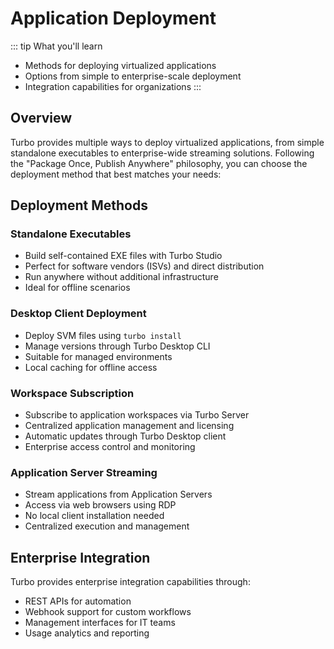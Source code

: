 # Application Deployment

::: tip What you'll learn
- Methods for deploying virtualized applications
- Options from simple to enterprise-scale deployment
- Integration capabilities for organizations
:::

## Overview

Turbo provides multiple ways to deploy virtualized applications, from simple standalone executables to enterprise-wide streaming solutions. Following the "Package Once, Publish Anywhere" philosophy, you can choose the deployment method that best matches your needs:

## Deployment Methods

### Standalone Executables
- Build self-contained EXE files with Turbo Studio
- Perfect for software vendors (ISVs) and direct distribution
- Run anywhere without additional infrastructure
- Ideal for offline scenarios

### Desktop Client Deployment
- Deploy SVM files using `turbo install`
- Manage versions through Turbo Desktop CLI
- Suitable for managed environments
- Local caching for offline access

### Workspace Subscription
- Subscribe to application workspaces via Turbo Server
- Centralized application management and licensing
- Automatic updates through Turbo Desktop client
- Enterprise access control and monitoring

### Application Server Streaming
- Stream applications from Application Servers
- Access via web browsers using RDP
- No local client installation needed
- Centralized execution and management

## Enterprise Integration

Turbo provides enterprise integration capabilities through:
- REST APIs for automation
- Webhook support for custom workflows
- Management interfaces for IT teams
- Usage analytics and reporting

